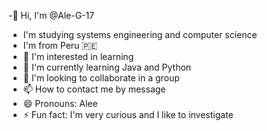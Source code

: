 -👋 Hi, I'm @Ale-G-17
- I'm studying systems engineering and computer science
- I'm from Peru 🇵🇪
- 👀 I'm interested in learning
- 🌱 I'm currently learning Java and Python
- 💞️ I'm looking to collaborate in a group
- 📫 How to contact me by message
- 😄 Pronouns: Alee
- ⚡ Fun fact: I'm very curious and I like to investigate

<!---
Ale-17-pe/Ale-17-pe is a ✨ special ✨ repository because its `README.md` (this file) appears on your GitHub profile.
You can click the Preview link to take a look at your changes.
--->

